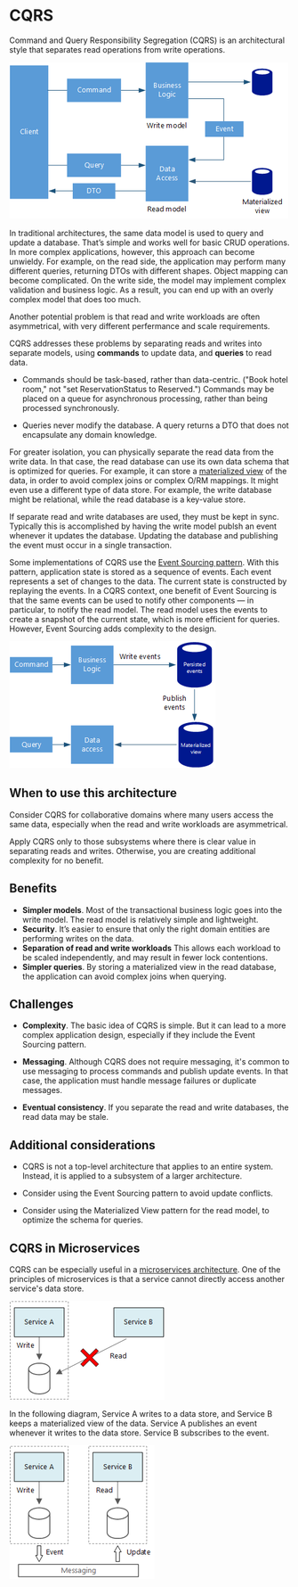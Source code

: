 # CQRS

Command and Query Responsibility Segregation (CQRS) is an architectural style that separates read operations from write operations. 

![](./images/cqrs-logical.png)

In traditional architectures, the same data model is used to query and update a database. That’s simple and works well for basic CRUD operations. In more complex applications, however, this approach can become unwieldy. For example, on the read side, the application may perform many different queries, returning DTOs with different shapes. Object mapping can become complicated. On the write side, the model may implement complex validation and business logic. As a result, you can end up with an overly complex model that does too much.

Another potential problem is that read and write workloads are often asymmetrical, with very different perfermance and scale requirements. 

CQRS addresses these problems by separating reads and writes into separate models, using **commands** to update data, and **queries** to read data.

- Commands should be task-based, rather than data-centric. ("Book hotel room," not "set ReservationStatus to Reserved.") Commands may be placed on a queue for asynchronous processing, rather than being processed synchronously.

- Queries never modify the database. A query returns a DTO that does not encapsulate any domain knowledge.

For greater isolation, you can physically separate the read data from the write data. In that case, the read database can use its own data schema that is optimized for queries. For example, it can store a [materialized view][materialized-view] of the data, in order to avoid complex joins or complex O/RM mappings. It might even use a different type of data store. For example, the write database might be relational, while the read database is a key-value store.

If separate read and write databases are used, they must be kept in sync. Typically this is accomplished by  having the write model publsh an event whenever it updates the database. Updating the database and publishing the event must occur in a single transaction. 

Some implementations of CQRS use the [Event Sourcing pattern][event-sourcing]. With this pattern, application state is stored as a sequence of events. Each event represents a set of changes to the data. The current state is constructed by replaying the events. In a CQRS context, one benefit of Event Sourcing is that the same events can be used to notify other components &mdash; in particular, to notify the read model. The read model uses the events to create a snapshot of the current state, which is more efficient for queries. However, Event Sourcing adds complexity to the design.

![](./images/cqrs-events.png)



## When to use this architecture

Consider CQRS for collaborative domains where many users access the same data, especially when the read and write workloads are asymmetrical.

Apply CQRS only to those subsystems where there is clear value in separating reads and writes. Otherwise, you are creating additional complexity for no benefit.


## Benefits

- **Simpler models**. Most of the transactional business logic goes into the write model. The read model is relatively simple and lightweight.
- **Security**. It’s easier to ensure that only the right domain entities are performing writes on the data.
- **Separation of read and write workloads** This allows each workload to be scaled independently, and may result in fewer lock contentions.
- **Simpler queries**. By storing a materialized view in the read database, the application can avoid complex joins when querying.

## Challenges

- **Complexity**. The basic idea of CQRS is simple. But it can lead to a more complex application design, especially if they include the Event Sourcing pattern.

- **Messaging**. Although CQRS does not require messaging, it's common to use messaging to process commands and publish update events. In that case, the application must handle message failures or duplicate messages. 

- **Eventual consistency**. If you separate the read and write databases, the read data may be stale. 

## Additional considerations

- CQRS is not a top-level architecture that applies to an entire system. Instead, it is applied to a subsystem of a larger architecture. 

- Consider using the Event Sourcing pattern to avoid update conflicts.

- Consider using the Materialized View pattern for the read model, to optimize the schema for queries.


## CQRS in Microservices

CQRS can be especially useful in a [microservices architecture][microservices]. One of the principles of microservices is that a service cannot directly access another service's data store.

![](./images/cqrs-microservices-wrong.png)

In the following diagram, Service A writes to a data store, and Service B keeps a materialized view of the data. Service A publishes an event whenever it writes to the data store. Service B subscribes to the event.

![](./images/cqrs-microservices-right.png)


<!-- links -->

[event-sourcing]: ../../patterns/event-sourcing.md
[materialized-view]: ../../patterns/materialized-view.md
[microservices]: ./microservices.md